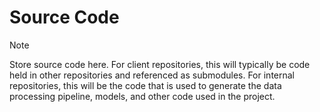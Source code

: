 # Source Code

> [!NOTE]
> Store source code here. For client repositories, this will typically be code held in other repositories and
> referenced as submodules. For internal repositories, this will be the code that is used to generate the data
> processing pipeline, models, and other code used in the project.
